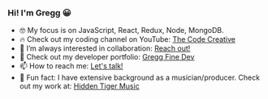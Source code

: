 ### Hi! I'm Gregg 😀

- 🤓 My focus is on JavaScript, React, Redux, Node, MongoDB.  
- 🔥 Check out my coding channel on YouTube: <a href="https://www.youtube.com/channel/UCmOpHGj4JRWCdXhllVTZCVw/videos">The Code Creative</a>
- 👯 I’m always interested in collaboration: <a href="mailto: gregg@greggfinedev.com">Reach out!</a>
- 💼 Check out my developer portfolio: <a href="https://greggfinedev.com/">Gregg Fine Dev</a>
- 📫 How to reach me: <a href="mailto: gregg@greggfinedev.com">Let's talk!</a>
- 🎵 Fun fact: I have extensive background as a musician/producer. Check out my work at: <a href="http://hiddentigermusic.com/">Hidden Tiger Music</a>
